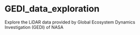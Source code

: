 # GEDI_data_exploration
Explore the LiDAR data provided by Global Ecosystem Dynamics Investigation (GEDI) of NASA 
